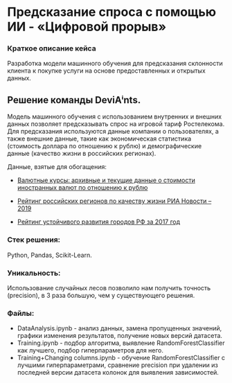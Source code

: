 # Предсказание спроса с помощью ИИ - «Цифровой прорыв»

### Краткое описание кейса
Разработка модели машинного обучения для предсказания склонности клиента к покупке услуги на основе предоставленных и открытых данных.

## Решение команды DeviAⁱnts.

Модель машинного обучения с использованием внутренних и внешних данных позволяет предсказывать спрос на игровой тариф Ростелекома. Для предсказания используются данные компании о пользователях, а также внешние данные, такие как экономическая статистика (стоимость доллара по отношению к рублю) и демографические данные (качество жизни в российских регионах).

Данные, взятые для обогащения:
- [Валютные курсы: архивные и текущие данные о стоимости иностранных валют по отношению к рублю](https://www.data-in.ru/data-catalog/datasets/182/)

- [Рейтинг российских регионов по качеству жизни РИА Новости – 2019](https://ria.ru/20200217/1564483827.html)

- [Рейтинг устойчивого развития городов РФ за 2017 год](https://agencysgm.com/projects/%D0%91%D1%80%D0%BE%D1%88%D1%8E%D1%80%D0%B02017.pdf)

### Стек решения:
Python, Pandas, Scikit-Learn.

### Уникальность:
Использование случайных лесов позволило нам получить точность (precision), в 3 раза большую, чем у существующего решения.

### Файлы:
- DataAnalysis.ipynb - анализ данных, замена пропущенных значений, графики изменения результатов, получение новых версий датасета. 
- Training.ipynb - подбор алгоритма, выявление RandomForestClassifier как лучшего, подбор гиперпараметров для него.
- Training+Changing columns.ipynb - обучение RandomForestClassifier с лучшими гиперпараметрами, сравнение precision при удалении из последней версии датасета колонок для выявления зависимостей.
